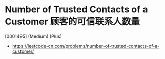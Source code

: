 # Number of Trusted Contacts of a Customer 顾客的可信联系人数量

[0001495] (Medium) (Plus)

- https://leetcode-cn.com/problems/number-of-trusted-contacts-of-a-customer/
